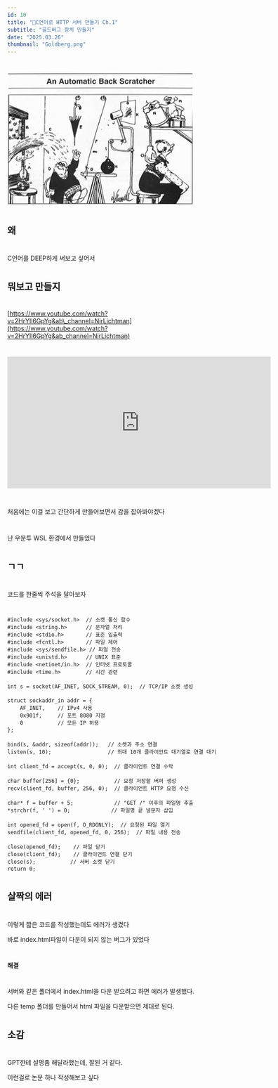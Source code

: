 ```yaml
---
id: 10
title: "🦾C언어로 HTTP 서버 만들기 Ch.1"
subtitle: "골드버그 장치 만들기"
date: "2025.03.26"
thumbnail: "Goldberg.png"
---
```

#
<img src="../../static/image/Goldberg.png" height="300">

#
## 왜
#

C언어를 DEEP하게 써보고 싶어서
#
## 뭐보고 만들지
#
[https://www.youtube.com/watch?v=2HrYIl6GpYg&ab\_channel=NirLichtman](https://www.youtube.com/watch?v=2HrYIl6GpYg&ab_channel=NirLichtman)
#
<iframe height="300" width="600" src="https://www.youtube.com/embed/2HrYIl6GpYg" width="860" height="484" frameborder="0" allowfullscreen="true"></iframe>

#

처음에는 이걸 보고 간단하게 만들어보면서 감을 잡아봐야겠다

#

난 우분투 WSL 환경에서 만들었다

#
## ㄱㄱ
#

코드를 한줄씩 주석을 달아보자

#

```
#include <sys/socket.h>  // 소켓 통신 함수
#include <string.h>      // 문자열 처리
#include <stdio.h>       // 표준 입출력
#include <fcntl.h>       // 파일 제어
#include <sys/sendfile.h> // 파일 전송
#include <unistd.h>      // UNIX 표준
#include <netinet/in.h>  // 인터넷 프로토콜
#include <time.h>        // 시간 관련

int s = socket(AF_INET, SOCK_STREAM, 0);  // TCP/IP 소켓 생성

struct sockaddr_in addr = {
    AF_INET,    // IPv4 사용
    0x901f,     // 포트 8080 지정
    0           // 모든 IP 허용
};

bind(s, &addr, sizeof(addr));   // 소켓과 주소 연결
listen(s, 10);                  // 최대 10개 클라이언트 대기열로 연결 대기

int client_fd = accept(s, 0, 0);  // 클라이언트 연결 수락

char buffer[256] = {0};           // 요청 저장할 버퍼 생성
recv(client_fd, buffer, 256, 0);  // 클라이언트 HTTP 요청 수신

char* f = buffer + 5;             // "GET /" 이후의 파일명 추출
*strchr(f, ' ') = 0;             // 파일명 끝 널문자 삽입

int opened_fd = open(f, O_RDONLY);  // 요청된 파일 열기
sendfile(client_fd, opened_fd, 0, 256);  // 파일 내용 전송

close(opened_fd);    // 파일 닫기
close(client_fd);    // 클라이언트 연결 닫기
close(s);           // 서버 소켓 닫기
return 0;
```
#
## 살짝의 에러
#
이렇게 짧은 코드를 작성했는데도 에러가 생겼다

바로 index.html파일이 다운이 되지 않는 버그가 있었다
#
**해결**
#
서버와 같은 폴더에서 index.html을 다운 받으려고 하면 에러가 발생했다.

다른 temp 폴더를 만들어서 html 파일을 다운받으면 제대로 된다.
#
## 소감
#
GPT한테 설명좀 해달라했는데, 잘된 거 같다. 

이런걸로 논문 하나 작성해보고 싶다